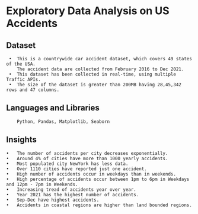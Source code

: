 

# Exploratory Data Analysis on US Accidents
## Dataset
 	 •	This is a countrywide car accident dataset, which covers 49 states of the USA. 
	 	The accident data are collected from February 2016 to Dec 2021.
  	 •	This dataset has been collected in real-time, using multiple Traffic APIs. 
  	 •	The size of the dataset is greater than 200MB having 28,45,342 rows and 47 columns.
## Languages and Libraries 
		Python, Pandas, Matplotlib, Seaborn	   
## Insights
	•	The number of accidents per city decreases exponentially.
	•	Around 4% of cities have more than 1000 yearly accidents.
	•	Most populated city NewYork has less data.
	•	Over 1110 cities have reported just one accident.
	•	High number of accidents occur in weekdays than in weekends.
	•	High percentage of accidents occur between 1pm to 6pm in Weekdays and 12pm - 7pm in Weekends.
	•	Increasing tread of accidents year over year.
	•	Year 2021 has the highest number of accidents.
	•	Sep-Dec have highest accidents.
	•	Accidents in coastal regions are higher than land bounded regions.
